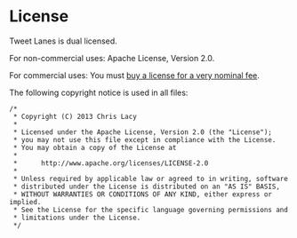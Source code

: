 # License

Tweet Lanes is dual licensed. 

For non-commercial uses: Apache License, Version 2.0.

For commercial uses: You must [buy a license for a very nominal fee](http://www.tweetlanes.com/buy_source_license). 

The following copyright notice is used in all files:

```
/*
 * Copyright (C) 2013 Chris Lacy
 *
 * Licensed under the Apache License, Version 2.0 (the "License");
 * you may not use this file except in compliance with the License.
 * You may obtain a copy of the License at
 *
 *      http://www.apache.org/licenses/LICENSE-2.0
 *
 * Unless required by applicable law or agreed to in writing, software
 * distributed under the License is distributed on an "AS IS" BASIS,
 * WITHOUT WARRANTIES OR CONDITIONS OF ANY KIND, either express or implied.
 * See the License for the specific language governing permissions and
 * limitations under the License.
 */
```
